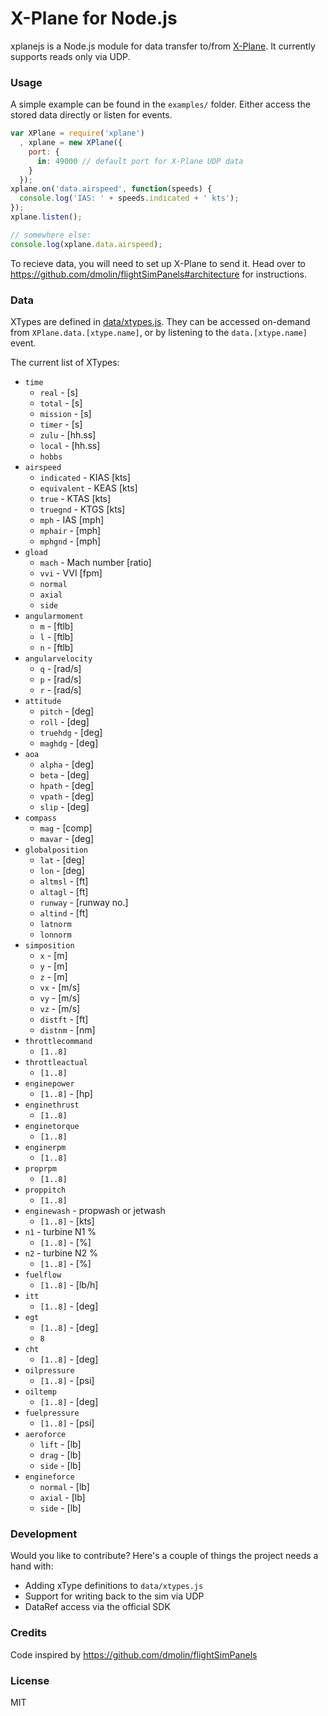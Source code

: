 # X-Plane for Node.js

xplanejs is a Node.js module for data transfer to/from [X-Plane](http://www.x-plane.com/). It currently supports reads only via UDP.

### Usage

A simple example can be found in the `examples/` folder. Either access the stored data directly or listen for events.

```javascript
var XPlane = require('xplane')
  , xplane = new XPlane({
    port: {
      in: 49000 // default port for X-Plane UDP data
    }
  });
xplane.on('data.airspeed', function(speeds) {
  console.log('IAS: ' + speeds.indicated + ' kts');
});
xplane.listen();
```
```javascript
// somewhere else:
console.log(xplane.data.airspeed);
```

To recieve data, you will need to set up X-Plane to send it. Head over to https://github.com/dmolin/flightSimPanels#architecture for instructions.

### Data

XTypes are defined in [data/xtypes.js](data/xtypes.js). They can be accessed on-demand from `XPlane.data.[xtype.name]`, or by listening to the `data.[xtype.name]` event.

The current list of XTypes:

- `time`
  - `real` - [s]
  - `total` - [s]
  - `mission` - [s]
  - `timer` - [s]
  - `zulu` - [hh.ss]
  - `local` - [hh.ss]
  - `hobbs`
- `airspeed`
  - `indicated` - KIAS [kts]
  - `equivalent` - KEAS [kts]
  - `true` - KTAS [kts]
  - `truegnd` - KTGS [kts]
  - `mph` - IAS [mph]
  - `mphair` - [mph]
  - `mphgnd` - [mph]
- `gload`
  - `mach` - Mach number [ratio]
  - `vvi` - VVI [fpm]
  - `normal`
  - `axial`
  - `side`
- `angularmoment`
  - `m` - [ftlb]
  - `l` - [ftlb]
  - `n` - [ftlb]
- `angularvelocity`
  - `q` - [rad/s]
  - `p` - [rad/s]
  - `r` - [rad/s]
- `attitude`
  - `pitch` - [deg]
  - `roll` - [deg]
  - `truehdg` - [deg]
  - `maghdg` - [deg]
- `aoa`
  - `alpha` - [deg]
  - `beta` - [deg]
  - `hpath` - [deg]
  - `vpath` - [deg]
  - `slip` - [deg]
- `compass`
  - `mag` - [comp]
  - `mavar` - [deg]
- `globalposition`
  - `lat` - [deg]
  - `lon` - [deg]
  - `altmsl` - [ft]
  - `altagl` - [ft]
  - `runway` - [runway no.]
  - `altind` - [ft]
  - `latnorm`
  - `lonnorm`
- `simposition`
  - `x` - [m]
  - `y` - [m]
  - `z` - [m]
  - `vx` - [m/s]
  - `vy` - [m/s]
  - `vz` - [m/s]
  - `distft` - [ft]
  - `distnm` - [nm]
- `throttlecommand`
  - `[1..8]`
- `throttleactual`
  - `[1..8]`
- `enginepower`
  - `[1..8]` - [hp]
- `enginethrust`
  - `[1..8]`
- `enginetorque`
  - `[1..8]`
- `enginerpm`
  - `[1..8]`
- `proprpm`
  - `[1..8]`
- `proppitch`
  - `[1..8]`
- `enginewash` - propwash or jetwash
  - `[1..8]` - [kts]
- `n1` - turbine N1 %
  - `[1..8]` - [%]
- `n2` - turbine N2 %
  - `[1..8]` - [%]
- `fuelflow`
  - `[1..8]` - [lb/h]
- `itt`
  - `[1..8]` - [deg]
- `egt`
  - `[1..8]` - [deg]
  - `8`
- `cht`
  - `[1..8]` - [deg]
- `oilpressure`
  - `[1..8]` - [psi]
- `oiltemp`
  - `[1..8]` - [deg]
- `fuelpressure`
  - `[1..8]` - [psi]
- `aeroforce`
  - `lift` - [lb]
  - `drag` - [lb]
  - `side` - [lb]
- `engineforce`
  - `normal` - [lb]
  - `axial` - [lb]
  - `side` - [lb]

### Development

Would you like to contribute? Here's a couple of things the project needs a hand with:
- Adding xType definitions to `data/xtypes.js`
- Support for writing back to the sim via UDP
- DataRef access via the official SDK

### Credits

Code inspired by https://github.com/dmolin/flightSimPanels

### License

MIT